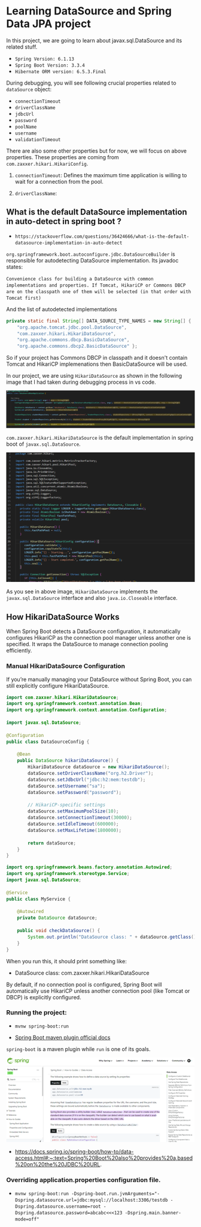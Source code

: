 # Learning DataSource and Spring Data JPA project

In this project, we are going to learn about javax.sql.DataSource and its related stuff.

- `Spring Version: 6.1.13`
- `Spring Boot Version: 3.3.4`
- `Hibernate ORM version: 6.5.3.Final`

During debugging, you will see following crucial properties related to `dataSource` object:

- `connectionTimeout`
- `driverClassName`
- `jdbcUrl`
- `password`
- `poolName`
- `username`
- `validationTimeout`

There are also some other properties but for now, we will focus on above properties. These properties are coming from `com.zaxxer.hikari.HikariConfig`.

1. `connectionTimeout`: Defines the maximum time application is willing to wait for a connection from the pool.

2. `driverClassName`: 




## What is the default DataSource implementation in auto-detect in spring boot ? 

- `https://stackoverflow.com/questions/36424666/what-is-the-default-datasource-implementation-in-auto-detect`


`org.springframework.boot.autoconfigure.jdbc.DataSourceBuilder` is responsible for autodetecting DataSource implementation. Its javadoc states:

`Convenience class for building a DataSource with common implementations and properties. If Tomcat, HikariCP or Commons DBCP are on the classpath one of them will be selected (in that order with Tomcat first)`

And the list of autodetected implementations

```java
private static final String[] DATA_SOURCE_TYPE_NAMES = new String[] {
    "org.apache.tomcat.jdbc.pool.DataSource",
    "com.zaxxer.hikari.HikariDataSource",
    "org.apache.commons.dbcp.BasicDataSource",
    "org.apache.commons.dbcp2.BasicDataSource" };
```

So if your project has Commons DBCP in classpath and it doesn't contain Tomcat and HikariCP implemenations then BasicDataSource will be used.

In our project, we are using `HikariDataSource` as shown in the following image that I had taken during debugging process in vs code.

![Debugging process image](images/image.png)


`com.zaxxer.hikari.HikariDataSource` is the default implementation in spring boot of `javax.sql.DataSource`.

![HikariDataSource](images/image3.png)

As you see in above image, `HikariDataSource` implements the `javax.sql.DataSource` interface and also `java.io.Closeable` interface.


## How HikariDataSource Works

When Spring Boot detects a DataSource configuration, it automatically configures HikariCP as the connection pool manager unless another one is specified. It wraps the DataSource to manage connection pooling efficiently.

### Manual HikariDataSource Configuration 

If you’re manually managing your DataSource without Spring Boot, you can still explicitly configure HikariDataSource.

```java
import com.zaxxer.hikari.HikariDataSource;
import org.springframework.context.annotation.Bean;
import org.springframework.context.annotation.Configuration;

import javax.sql.DataSource;

@Configuration
public class DataSourceConfig {

    @Bean
    public DataSource hikariDataSource() {
        HikariDataSource dataSource = new HikariDataSource();
        dataSource.setDriverClassName("org.h2.Driver");
        dataSource.setJdbcUrl("jdbc:h2:mem:testdb");
        dataSource.setUsername("sa");
        dataSource.setPassword("password");

        // HikariCP-specific settings
        dataSource.setMaximumPoolSize(10);
        dataSource.setConnectionTimeout(30000);
        dataSource.setIdleTimeout(600000);
        dataSource.setMaxLifetime(1800000);

        return dataSource;
    }
}
```

```java
import org.springframework.beans.factory.annotation.Autowired;
import org.springframework.stereotype.Service;
import javax.sql.DataSource;

@Service
public class MyService {

    @Autowired
    private DataSource dataSource;

    public void checkDataSource() {
        System.out.println("DataSource class: " + dataSource.getClass().getName());
    }
}
```

When you run this, it should print something like:
- DataSource class: com.zaxxer.hikari.HikariDataSource

By default, if no connection pool is configured, Spring Boot will automatically use HikariCP unless another connection pool (like Tomcat or DBCP) is explicitly configured.


### Running the project:

- `mvnw spring-boot:run`

- [Spring Boot maven plugin official docs](https://docs.spring.io/spring-boot/maven-plugin/using.html#using)

`spring-boot` is a maven plugin while `run` is one of its goals.

![Spring Boot Data Access Docs Image](images/image2.png)

- https://docs.spring.io/spring-boot/how-to/data-access.html#:~:text=Spring%20Boot%20also%20provides%20a,based%20on%20the%20JDBC%20URL.



### Overriding application.properties configuration file.

- `mvnw spring-boot:run -Dspring-boot.run.jvmArguments="-Dspring.datasource.url=jdbc:mysql://localhost:3306/testdb -Dspring.datasource.username=root -Dspring.datasource.password=abcabc<<<123 -Dspring.main.banner-mode=off"`